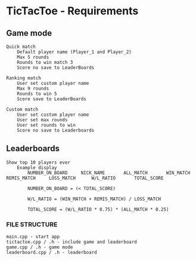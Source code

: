 # TicTacToe - Requirements

## Game mode

	Quick match  
		Default player name (Player_1 and Player_2)  
		Max 5 rounds  
		Rounds to win match 3  
		Score no save to LeaderBoards  

	Ranking match  
		User set custom player name  
		Max 9 rounds  
		Rounds to win 5  
		Score save to LeaderBoards  

	Custom match  
		User set custom player name  
		User set max rounds  
		User set rounds to win  
		Score no save to Leaderboards  

## Leaderboards
	
	Show top 10 players ever  
		Example display  
			NUMBER_ON_BOARD		NICK_NAME		ALL_MATCH		WIN_MATCH		REMIS_MATCH		LOSS_MATCH		W/L_RATIO		TOTAL_SCORE  

			NUMBER_ON_BOARD = (< TOTAL_SCORE)

			W/L_RATIO = (WIN_MATCH + REMIS_MATCH) / LOSS_MATCH

			TOTAL_SCORE = (W/L_RATIO * 0.75) * (ALL_MATCH * 0.25)

### FILE STRUCTURE

	main.cpp - start app  
	tictactoe.cpp / .h - include game and leaderboard  
	game.cpp / .h - game mode  
	leaderboard.cpp / .h - leaderboard  